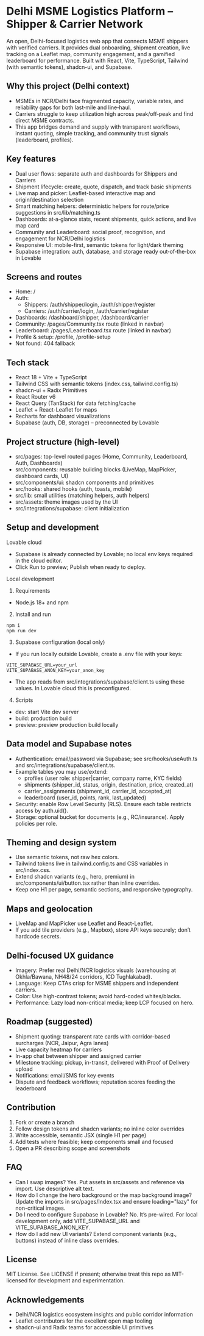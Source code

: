 # Delhi MSME Logistics Platform – Shipper & Carrier Network

An open, Delhi-focused logistics web app that connects MSME shippers with verified carriers. It provides dual onboarding, shipment creation, live tracking on a Leaflet map, community engagement, and a gamified leaderboard for performance. Built with React, Vite, TypeScript, Tailwind (with semantic tokens), shadcn-ui, and Supabase.


## Why this project (Delhi context)
- MSMEs in NCR/Delhi face fragmented capacity, variable rates, and reliability gaps for both last‑mile and line‑haul.
- Carriers struggle to keep utilization high across peak/off‑peak and find direct MSME contracts.
- This app bridges demand and supply with transparent workflows, instant quoting, simple tracking, and community trust signals (leaderboard, profiles).


## Key features
- Dual user flows: separate auth and dashboards for Shippers and Carriers
- Shipment lifecycle: create, quote, dispatch, and track basic shipments
- Live map and picker: Leaflet-based interactive map and origin/destination selection
- Smart matching helpers: deterministic helpers for route/price suggestions in src/lib/matching.ts
- Dashboards: at‑a‑glance stats, recent shipments, quick actions, and live map card
- Community and Leaderboard: social proof, recognition, and engagement for NCR/Delhi logistics
- Responsive UI: mobile-first, semantic tokens for light/dark theming
- Supabase integration: auth, database, and storage ready out‑of‑the‑box in Lovable


## Screens and routes
- Home: /
- Auth:
  - Shippers: /auth/shipper/login, /auth/shipper/register
  - Carriers: /auth/carrier/login, /auth/carrier/register
- Dashboards: /dashboard/shipper, /dashboard/carrier
- Community: /pages/Community.tsx route (linked in navbar)
- Leaderboard: /pages/Leaderboard.tsx route (linked in navbar)
- Profile & setup: /profile, /profile-setup
- Not found: 404 fallback


## Tech stack
- React 18 + Vite + TypeScript
- Tailwind CSS with semantic tokens (index.css, tailwind.config.ts)
- shadcn-ui + Radix Primitives
- React Router v6
- React Query (TanStack) for data fetching/cache
- Leaflet + React-Leaflet for maps
- Recharts for dashboard visualizations
- Supabase (auth, DB, storage) – preconnected by Lovable


## Project structure (high-level)
- src/pages: top-level routed pages (Home, Community, Leaderboard, Auth, Dashboards)
- src/components: reusable building blocks (LiveMap, MapPicker, dashboard cards, UI)
- src/components/ui: shadcn components and primitives
- src/hooks: shared hooks (auth, toasts, mobile)
- src/lib: small utilities (matching helpers, auth helpers)
- src/assets: theme images used by the UI
- src/integrations/supabase: client initialization


## Setup and development
Lovable cloud
- Supabase is already connected by Lovable; no local env keys required in the cloud editor.
- Click Run to preview; Publish when ready to deploy.

Local development
1) Requirements
- Node.js 18+ and npm

2) Install and run
```
npm i
npm run dev
```

3) Supabase configuration (local only)
- If you run locally outside Lovable, create a .env file with your keys:
```
VITE_SUPABASE_URL=your_url
VITE_SUPABASE_ANON_KEY=your_anon_key
```
- The app reads from src/integrations/supabase/client.ts using these values. In Lovable cloud this is preconfigured.

4) Scripts
- dev: start Vite dev server
- build: production build
- preview: preview production build locally


## Data model and Supabase notes
- Authentication: email/password via Supabase; see src/hooks/useAuth.ts and src/integrations/supabase/client.ts.
- Example tables you may use/extend:
  - profiles (user role: shipper|carrier, company name, KYC fields)
  - shipments (shipper_id, status, origin, destination, price, created_at)
  - carrier_assignments (shipment_id, carrier_id, accepted_at)
  - leaderboard (user_id, points, rank, last_updated)
- Security: enable Row Level Security (RLS). Ensure each table restricts access by auth.uid().
- Storage: optional bucket for documents (e.g., RC/insurance). Apply policies per role.


## Theming and design system
- Use semantic tokens, not raw hex colors.
- Tailwind tokens live in tailwind.config.ts and CSS variables in src/index.css.
- Extend shadcn variants (e.g., hero, premium) in src/components/ui/button.tsx rather than inline overrides.
- Keep one H1 per page, semantic sections, and responsive typography.


## Maps and geolocation
- LiveMap and MapPicker use Leaflet and React-Leaflet.
- If you add tile providers (e.g., Mapbox), store API keys securely; don’t hardcode secrets.


## Delhi-focused UX guidance
- Imagery: Prefer real Delhi/NCR logistics visuals (warehousing at Okhla/Bawana, NH48/24 corridors, ICD Tughlakabad).
- Language: Keep CTAs crisp for MSME shippers and independent carriers.
- Color: Use high-contrast tokens; avoid hard-coded whites/blacks.
- Performance: Lazy load non-critical media; keep LCP focused on hero.


## Roadmap (suggested)
- Shipment quoting: transparent rate cards with corridor-based surcharges (NCR, Jaipur, Agra lanes)
- Live capacity heatmap for carriers
- In-app chat between shipper and assigned carrier
- Milestone tracking: pickup, in-transit, delivered with Proof of Delivery upload
- Notifications: email/SMS for key events
- Dispute and feedback workflows; reputation scores feeding the leaderboard


## Contribution
1) Fork or create a branch
2) Follow design tokens and shadcn variants; no inline color overrides
3) Write accessible, semantic JSX (single H1 per page)
4) Add tests where feasible; keep components small and focused
5) Open a PR describing scope and screenshots


## FAQ
- Can I swap images? Yes. Put assets in src/assets and reference via import. Use descriptive alt text.
- How do I change the hero background or the map background image? Update the imports in src/pages/Index.tsx and ensure loading="lazy" for non-critical images.
- Do I need to configure Supabase in Lovable? No. It’s pre-wired. For local development only, add VITE_SUPABASE_URL and VITE_SUPABASE_ANON_KEY.
- How do I add new UI variants? Extend component variants (e.g., buttons) instead of inline class overrides.


## License
MIT License. See LICENSE if present; otherwise treat this repo as MIT-licensed for development and experimentation.


## Acknowledgements
- Delhi/NCR logistics ecosystem insights and public corridor information
- Leaflet contributors for the excellent open map tooling
- shadcn-ui and Radix teams for accessible UI primitives
